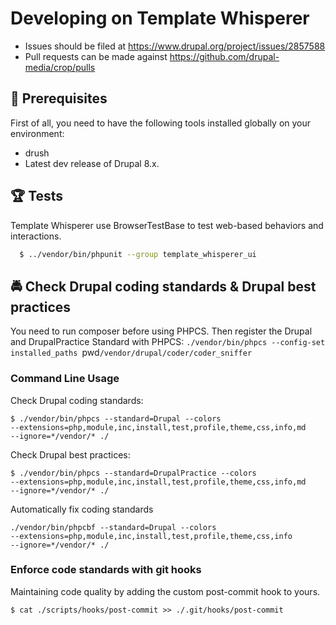 # Developing on Template Whisperer

* Issues should be filed at https://www.drupal.org/project/issues/2857588
* Pull requests can be made against https://github.com/drupal-media/crop/pulls

## 🔧 Prerequisites

First of all, you need to have the following tools installed globally
on your environment:

  * drush
  * Latest dev release of Drupal 8.x.

## 🏆 Tests

  Template Whisperer use BrowserTestBase to test
  web-based behaviors and interactions.

  ```bash
    $ ../vendor/bin/phpunit --group template_whisperer_ui
  ```

## 🚔 Check Drupal coding standards & Drupal best practices

You need to run composer before using PHPCS. Then register the Drupal
and DrupalPractice Standard with PHPCS:
`./vendor/bin/phpcs --config-set installed_paths
`pwd`/vendor/drupal/coder/coder_sniffer`

### Command Line Usage

Check Drupal coding standards:

  ```
  $ ./vendor/bin/phpcs --standard=Drupal --colors
  --extensions=php,module,inc,install,test,profile,theme,css,info,md
  --ignore=*/vendor/* ./
  ```

Check Drupal best practices:

  ```
  $ ./vendor/bin/phpcs --standard=DrupalPractice --colors
  --extensions=php,module,inc,install,test,profile,theme,css,info,md
  --ignore=*/vendor/* ./
  ```

Automatically fix coding standards

  ```
  ./vendor/bin/phpcbf --standard=Drupal --colors
  --extensions=php,module,inc,install,test,profile,theme,css,info
  --ignore=*/vendor/* ./
  ```

### Enforce code standards with git hooks

Maintaining code quality by adding the custom post-commit hook to yours.

  ```
  $ cat ./scripts/hooks/post-commit >> ./.git/hooks/post-commit
  ```
